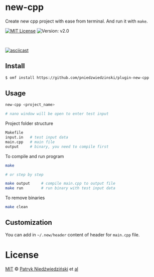 # new-cpp

Create new cpp project with ease from terminal. And run it with `make`.

[![MIT License](https://img.shields.io/badge/license-MIT-007EC7.svg?style=flat-square)](/LICENSE)
![Version: v2.0](https://img.shields.io/badge/version-v2.0-blue)

<br/>

[![asciicast](https://asciinema.org/a/241025.png)](https://asciinema.org/a/241025)

## Install

```bash
$ omf install https://github.com/pniedzwiedzinski/plugin-new-cpp
```

## Usage

```bash
new-cpp <project_name>

# nano window will be open to enter test input
```

Project folder structure

```bash
Makefile
input.in   # test input data
main.cpp   # main file
output     # binary, you need to compile first
```

To compile and run program

```bash
make

# or step by step

make output     # compile main.cpp to output file
make run        # run binary with test input data
```

To remove binaries

```bash
make clean
```

## Customization

You can add in `~/.new/header` content of header for `main.cpp` file.

# License

[MIT][mit] © [Patryk Niedźwiedziński][author] et [al][contributors]

[mit]: https://opensource.org/licenses/MIT
[author]: https://github.com/pniedzwiedzinski
[contributors]: https://github.com/pniedzwiedzinski/plugin-new-cpp/graphs/contributors
[license-badge]: https://img.shields.io/badge/license-MIT-007EC7.svg?style=flat-square
